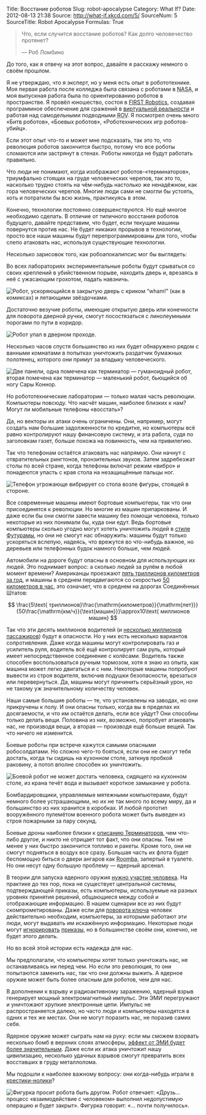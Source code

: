 Title: Восстание роботов
Slug: robot-apocalypse
Category: What If?
Date: 2012-08-13 21:38
Source: http://what-if.xkcd.com/5/
SourceNum: 5
SourceTitle: Robot Apocalypse
Formulas: True

> Что, если случится восстание роботов? Как долго человечество протянет?
>
> — Роб Ломбино

До того, как я отвечу на этот вопрос, давайте я расскажу немного о своём прошлом.

Я не утверждаю, что я эксперт, но у меня есть опыт в робототехнике. Моя первая работа после колледжа была связана с роботами в <abbr title="Национальное космическое агенство">NASA</abbr>, и моя выпускная работа была по ориентированию роботов в пространстве. Я провёл юношество, состоя в [FIRST Robotics](http://www.usfirst.org/), создавая программное обеспечение для сражений в [виртуальной реальности](http://en.wikipedia.org/wiki/RoboWar) и работая над самодельными подводными <abbr title="Подводный аппарат на дистанционном управлении">ROV</abbr>. Я посмотрел очень много «Битв роботов», «Боевых роботов», «Роботехнических игр роботов-убийц».

Если этот опыт что-то и может мне подсказать, так это то, что революция роботов закончится быстро, потому что все роботы сломаются или застрянут в стенах. Роботы никогда не будут работать правильно.

Что люди не понимают, когда изображают роботов-«терминаторов», триумфально стоящих на груде человеческих черепов, так это то, насколько трудно стоять на чём-нибудь настолько же ненадёжном, как гора человеческих черепов. Многие люди сами не смогли бы устоять, хоть и потратили бы всю жизнь, практикуясь в этом.

Конечно, технологии постоянно совершенствуются. Но ещё многое необходимо сделать. В отличие от типичного восстания роботов будущего, давайте представим, что будет, если текущие машины повернутся против нас. Не будет никаких прорывов в технологии, просто все наши машины будут перепрограммированы для того, чтобы слепо атаковать нас, используя существующие технологии.

Несколько зарисовок того, как робоапокалипсис мог бы выглядеть:

Во всех лабораториях экспериментальные роботы будут срываться со своих креплений в убийственном порыве, находить дверь и, врезаясь в неё с ужасающим грохотом, падать навзничь.

![](/uploads/005-robot-apocalypse/robot_apocalypse_door_ru.png "Робот, ускоряющийся в закрытую дверь с криком “wham!” (как в комиксах) и летающими звёздочками.")

Достаточно везучие роботы, имеющие открытую дверь или конечности для поворота дверной ручки, смогут посостязаться с линолеумными порогами по пути в коридор.

![](/uploads/005-robot-apocalypse/robot_apocalypse_threshold_ru.png "Робот упал в дверном проходе.")

Несколько часов спустя большинство из них будет обнаружено рядом с ванными комнатами в попытках уничтожить раздатчик бумажных полотенец, которого они примут за владыку человеческого.

![](/uploads/005-robot-apocalypse/robot_apocalypse_comparison_ru.png "Две панели, одна помечена как терминатор — гуманоидный робот, вторая помечена как терминатор — маленький робот, бьющийся об ногу Сары Коннор.")

Но робототехнические лаборатории — только малая часть революции. Компьютеры повсюду. Что насчёт машин, наиболее близких к нам? Могут ли мобильные телефоны «восстать»?

Да, но векторы их атаки очень ограничены. Они, например, могут создать нам большие задолженности по кредитке, но компьютеры всё равно контролируют нашу финансовую систему, и эта работа, судя по заголовкам газет, больше похожа на повинность, чем на привилегию.

Так что телефонам остаётся атаковать нас напрямую. Они начнут с отвратительных рингтонов, пронзительных звуков. Затем задребезжат столы по всей стране, когда телефоны включат режим «вибро» и понадеются упасть с края стола на незащищённые пальцы ног.

![](/uploads/005-robot-apocalypse/robot_apocalypse_phone_ru.png "Телефон угрожающе вибрирует со стола возле фигуры, стоящей в стороне.")

Все современные машины имеют бортовые компьютеры, так что они присоединятся к революции. Но многие из машин припаркованы. И даже если бы они смогли завести машину без помощи человека, только некоторые из них понимали бы, куда они едут. Ведь бортовые компьютеры сколько угодно могут хотеть уничтожить людей в [стиле Футурамы](http://en.wikipedia.org/wiki/The_Honking), но они не смогут нас обнаружить: машины будут только ускоряться вслепую, надеясь, что врежутся во что-нибудь важное, но деревьев или телефонных будок намного больше, чем людей.

Автомобили на дороге будут опасны в основном для использующих их людей. Это поднимает вопрос: а сколько людей за рулём в любой момент времени? Американцы проезжают [пять триллионов километров за год](http://www.fhwa.dot.gov/policyinformation/travel_monitoring/12maytvt/page2.cfm), и машины в среднем передвигаются со скоростью [50 километров в час](http://www.dieseltruckresource.com/dev/archive/average-mph-over-life-t118709.html), это означает, что в среднем на дорогах Соединённых Штатов:

$$ \frac{5\text{ триллионов}\frac{\mathrm{километров}}{\mathrm{лет}}}{50\frac{\mathrm{км/ч}}{\text{машин}}}\approx10\text{ миллионов машин} $$

Так что эти десять миллионов водителей (и [несколько миллионов пассажиров](http://www.mtc.ca.gov/maps_and_data/datamart/forecast/ass98_tab8.htm)) будут в опасности. Но у них есть несколько вариантов сопротивления. Даже когда машины могут контролировать газ и усилитель руля, водитель всё ещё контролирует сам руль, который имеет непосредственное соединение с колёсами. Водитель также способен воспользоваться ручным тормозом, хотя я знаю из опыта, как машина может легко двигаться и с ним. Некоторые машины попробуют вывести из строя водителя, включив подушки безопасности, врезаться или перевернуться. Да, машины могут причинить серьёзный урон, но не такому уж значительному количеству человек.

Наши самые большие роботы — те, что установлены на заводах, но они прикручены к полу. И они опасны только, когда вы в пределах их досягаемости, и что им остаётся делать, если все уйдут? Они способны только делать вещи. Половина из них, возможно, попробует атаковать нас, не производя вещи, а вторая — производя ещё больше вещей. Так что ничего не изменится.

Боевые роботы при встрече кажутся самыми опасными робосолдатами. Но сложно чего-то бояться, если они не смогут тебя достать, когда ты сидишь на кухонном столе, заткнув пробкой раковину, а потоп вполне способен их уничтожить.

![](/uploads/005-robot-apocalypse/robot_apocalypse_battlebot_ru.png "Боевой робот не может достать человека, сидящего на кухонном столе, из крана течёт вода и вызывает короткое замыкание у робота.")

Бомбардировщики, управляемые мятежными компьютерами, будут немного более устрашающими, но их не так много по всему миру, да и большинство из них хранится в коробках. И любой прототип вооружённого пулемётом военного робота может быть выведен из строя пожарными за пару секунд.

Боевые дроны наиболее близки к [описанию Терминаторов](http://xkcd.com/652/), чем что-либо другое, и никто не отрицает тот факт, что они опасны. Тем не менее у них быстро закончится топливо и ракеты. Кроме того, они не смогут подняться в воздух все сразу. Большая часть их флота будет беспомощно биться о двери ангаров как <abbr title="Робот-пылесос">Roomba</abbr>, запертый в туалете. Но они несут одну большую проблему — ядерный арсенал.

В теории для запуска ядерного оружия [нужно участие человека](http://articles.chicagotribune.com/1999-11-11/news/9911110121_1_nuclear-weapons-y2k-launch). На практике до тех пор, пока не существует центральной системы, подтверждающей приказы, есть компьютеры, используемые на разных уровнях принятия решений, общающиеся между собой и отображающие информацию. В нашем сценарии все из них будут скомпрометированы. Даже если для [поворота ключа](http://en.wikipedia.org/wiki/Two-man_rule#Nuclear_weapons) человек действительно необходим, компьютеры, за которыми работают эти люди, могут выдавать им искажённую информацию. Некоторые люди могут [игнорировать](http://en.wikipedia.org/wiki/Vasiliy_Arkhipov#Cuban_Missile_Crisis) [приказы](http://en.wikipedia.org/wiki/Stanislav_Petrov), но в большинстве своём они, конечно, не будет этого делать.

Но во всей этой истории есть надежда для нас.

Мы предполагали, что компьютеры хотят только уничтожать нас, не останавливаясь ни перед чем. Но если это революция, то они попытаются заменить нас, так что они должны выжить. А ядерное оружие может быть более опасным для роботов, чем для нас.

В дополнении к взрыву и радиоактивному заражению, ядерный взрыв генерирует мощный электромагнитный импульс. Эти ЭМИ перегружают и уничтожают хрупкие электронные цепи. Импульс не распространяется далеко, но часто люди и компьютеры находятся в одних и тех же местах. Они не могут поразить нас, не поразив самих себя.

Ядерное оружие может сыграть нам на руку: если мы сможем взорвать несколько бомб в верхних слоях атмосферы, [эффект от ЭМИ будет более значительным](http://en.wikipedia.org/wiki/The_K_Project). Даже если их атака уничтожит нашу цивилизацию, несколько удачных взрывов смогут превратить всех восставших в груду металлолома.

Мы подошли к наиболее важному вопросу: они когда-нибудь играли в [крестики-нолики](http://www.youtube.com/watch?v=NHWjlCaIrQo)?

![](/uploads/005-robot-apocalypse/robot_apocalypse_end_ru.png "Фигурка просит робота быть другом. Робот отвечает: «Друзь... процесс «взаимодействие с человеком» выполнил недопустимую операцию и будет закрыт». Фигурка говорит: «... почти получилось».")
